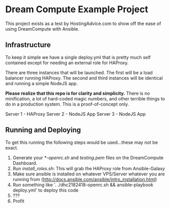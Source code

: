 # Dream Compute Example Project

This project exists as a test by HostingAdvice.com to show off the ease of using 
DreamCompute with Ansible.

## Infrastructure
To keep it simple we have a single deploy.yml that is pretty much self contained except
for needing an external role for HAProxy.

There are three instances that will be launched.  The first will be a load balancer 
running HAProxy. The second and third instances will be identical and running a simple 
NodeJS app.

**Please realize that this repo is for clarity and simplicity.**
There is no minification, a lot of hard-coded magic numbers, and other
terrible things to do in a production system.  This is a proof-of-concept only.

Server 1 - HAProxy
Server 2 - NodeJS App
Server 3 - NodeJS App

## Running and Deploying
To get this running the following steps would be used...these may not be exact.

1. Generate your _*-openrc.sh_ and _testing.pem_ files on the DreamCompute Dashboard.
2. Run _install_roles.sh_: This will grab the HAProxy role from Ansible-Galaxy
3. Make sure ansible is installed on whatever VPS/Server whatever you are running from (http://docs.ansible.com/ansible/intro_installation.html)
4. Run something like '. ./dhc2182418-openrc.sh && ansible-playbook deploy.yml' to deploy this code
5. ???
6. Profit
